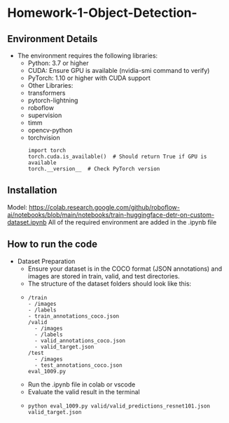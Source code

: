 # Homework-1-Object-Detection-
## Environment Details
* The environment requires the following libraries:
  * Python: 3.7 or higher
  * CUDA: Ensure GPU is available (nvidia-smi command to verify)
  * PyTorch: 1.10 or higher with CUDA support
  * Other Libraries:
  * transformers
  * pytorch-lightning
  * roboflow
  * supervision
  * timm
  * opencv-python
  * torchvision
    ```
    import torch
    torch.cuda.is_available()  # Should return True if GPU is available
    torch.__version__  # Check PyTorch version
    ```
## Installation
Model: https://colab.research.google.com/github/roboflow-ai/notebooks/blob/main/notebooks/train-huggingface-detr-on-custom-dataset.ipynb
All of the required environment are added in the .ipynb file

## How to run the code
* Dataset Preparation
  * Ensure your dataset is in the COCO format (JSON annotations) and images are stored in train, valid, and test directories.
  * The structure of the dataset folders should look like this:
  * ```
    /train
    - /images
    - /labels
    - train_annotations_coco.json
    /valid
      - /images
      - /labels
      - valid_annotations_coco.json
      - valid_target.json
    /test
      - /images
      - test_annotations_coco.json
    eval_1009.py
    
    ```
  * Run the .ipynb file in colab or vscode
  * Evaluate the valid result in the terminal
  * ```
    python eval_1009.py valid/valid_predictions_resnet101.json valid_target.json
    ```
